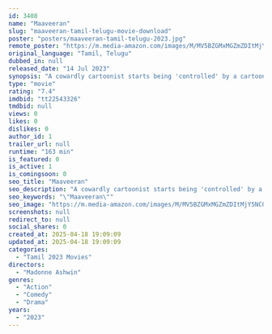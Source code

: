 ```yaml
---
id: 3408
name: "Maaveeran"
slug: "maaveeran-tamil-telugu-movie-download"
poster: "posters/maaveeran-tamil-telugu-2023.jpg"
remote_poster: "https://m.media-amazon.com/images/M/MV5BZGMxMGZmZDItMjY5NC00OTVhLWE2MWEtNzJiZTU1NzI1MTllXkEyXkFqcGc@._V1_SX300.jpg"
original_language: "Tamil, Telugu"
dubbed_in: null
released_date: "14 Jul 2023"
synopsis: "A cowardly cartoonist starts being 'controlled' by a cartoon action figure, and takes on a corrupt politician."
type: "movie"
rating: "7.4"
imdbid: "tt22543326"
tmdbid: null
views: 0
likes: 0
dislikes: 0
author_id: 1
trailer_url: null
runtime: "163 min"
is_featured: 0
is_active: 1
is_comingsoon: 0
seo_title: "Maaveeran"
seo_description: "A cowardly cartoonist starts being 'controlled' by a cartoon action figure, and takes on a corrupt politician."
seo_keywords: "\"Maaveeran\""
seo_image: "https://m.media-amazon.com/images/M/MV5BZGMxMGZmZDItMjY5NC00OTVhLWE2MWEtNzJiZTU1NzI1MTllXkEyXkFqcGc@._V1_SX300.jpg"
screenshots: null
redirect_to: null
social_shares: 0
created_at: 2025-04-18 19:09:09
updated_at: 2025-04-18 19:09:09
categories:
  - "Tamil 2023 Movies"
directors:
  - "Madonne Ashwin"
genres:
  - "Action"
  - "Comedy"
  - "Drama"
years:
  - "2023"
---
```

